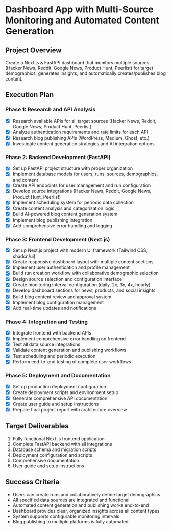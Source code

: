# Dashboard App with Multi-Source Monitoring and Automated Content Generation

## Project Overview
Create a Next.js & FastAPI dashboard that monitors multiple sources (Hacker News, Reddit, Google News, Product Hunt, Peerlist) for target demographics, generates insights, and automatically creates/publishes blog content.

## Execution Plan

### Phase 1: Research and API Analysis
- [x] Research available APIs for all target sources (Hacker News, Reddit, Google News, Product Hunt, Peerlist)
- [x] Analyze authentication requirements and rate limits for each API
- [x] Research blog publishing APIs (WordPress, Medium, Ghost, etc.)
- [x] Investigate content generation strategies and AI integration options

### Phase 2: Backend Development (FastAPI)
- [x] Set up FastAPI project structure with proper organization
- [x] Implement database models for users, runs, sources, demographics, and content
- [x] Create API endpoints for user management and run configuration
- [x] Develop source integrations (Hacker News, Reddit, Google News, Product Hunt, Peerlist)
- [x] Implement scheduling system for periodic data collection
- [x] Create content analysis and categorization logic
- [x] Build AI-powered blog content generation system
- [x] Implement blog publishing integration
- [x] Add comprehensive error handling and logging

### Phase 3: Frontend Development (Next.js)
- [x] Set up Next.js project with modern UI framework (Tailwind CSS, shadcn/ui)
- [x] Create responsive dashboard layout with multiple content sections
- [x] Implement user authentication and profile management
- [x] Build run creation workflow with collaborative demographic selection
- [x] Design source selection and configuration interface
- [x] Create monitoring interval configuration (daily, 2x, 3x, 4x, hourly)
- [x] Develop dashboard sections for news, products, and social insights
- [x] Build blog content review and approval system
- [x] Implement blog configuration management
- [x] Add real-time updates and notifications

### Phase 4: Integration and Testing
- [x] Integrate frontend with backend APIs
- [x] Implement comprehensive error handling on frontend
- [x] Test all data source integrations
- [x] Validate content generation and publishing workflows
- [x] Test scheduling and periodic execution
- [x] Perform end-to-end testing of complete user workflows

### Phase 5: Deployment and Documentation
- [x] Set up production deployment configuration
- [x] Create deployment scripts and environment setup
- [x] Generate comprehensive API documentation
- [x] Create user guide and setup instructions
- [x] Prepare final project report with architecture overview

## Target Deliverables
1. Fully functional Next.js frontend application
2. Complete FastAPI backend with all integrations
3. Database schema and migration scripts
4. Deployment configuration and scripts
5. Comprehensive documentation
6. User guide and setup instructions

## Success Criteria
- Users can create runs and collaboratively define target demographics
- All specified data sources are integrated and functional
- Automated content generation and publishing works end-to-end
- Dashboard provides clear, organized insights across all content types
- System supports configurable monitoring intervals
- Blog publishing to multiple platforms is fully automated
